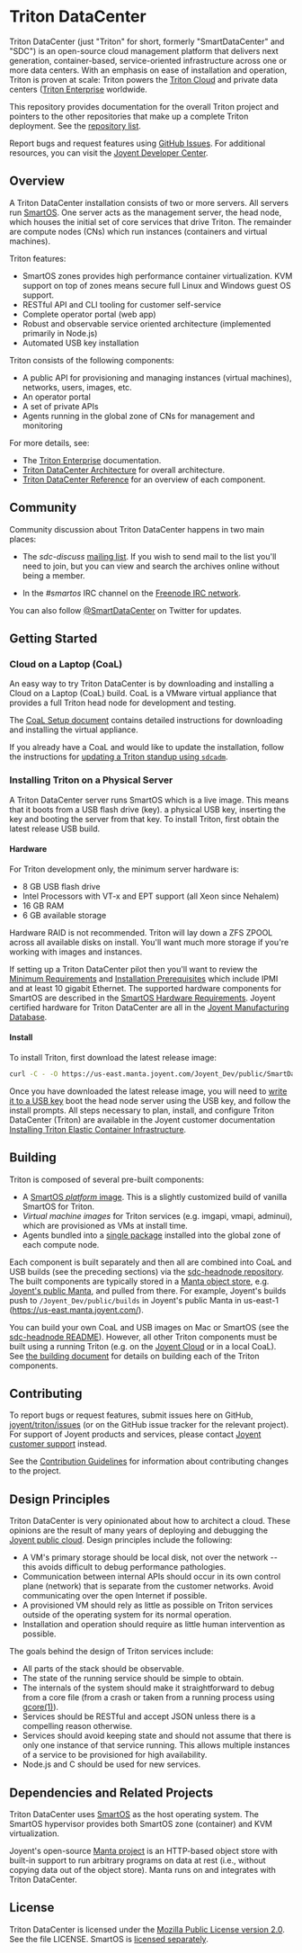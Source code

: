 <!--
    This Source Code Form is subject to the terms of the Mozilla Public
    License, v. 2.0. If a copy of the MPL was not distributed with this
    file, You can obtain one at http://mozilla.org/MPL/2.0/.
-->

<!--
    Copyright 2019, Joyent, Inc.
-->


# Triton DataCenter

Triton DataCenter (just "Triton" for short, formerly "SmartDataCenter" and
"SDC") is an open-source cloud management platform that delivers next
generation, container-based, service-oriented infrastructure across one or more
data centers. With an emphasis on ease of installation and operation, Triton is
proven at scale: Triton powers the [Triton
Cloud](https://www.joyent.com/datacenter/docs/cloud) and private data centers
([Triton Enterprise]( https://www.joyent.com/datacenter/docs/enterprise)
worldwide.

This repository provides documentation for the overall Triton project and
pointers to the other repositories that make up a complete Triton deployment.
See the [repository list](./docs/developer-guide/repos.md).

Report bugs and request features using [GitHub Issues](https://github.com/joyent/triton/issues).
For additional resources, you can visit the
[Joyent Developer Center](https://www.joyent.com/developers).


## Overview

A Triton DataCenter installation consists of two or more servers. All servers run
[SmartOS](http://smartos.org). One server acts as the management server, the
head node, which houses the initial set of core services that drive Triton. The
remainder are compute nodes (CNs) which run instances (containers and
virtual machines).

Triton features:

- SmartOS zones provides high performance container virtualization. KVM support
  on top of zones means secure full Linux and Windows guest OS support.
- RESTful API and CLI tooling for customer self-service
- Complete operator portal (web app)
- Robust and observable service oriented architecture (implemented primarily in
  Node.js)
- Automated USB key installation

Triton consists of the following components:

- A public API for provisioning and managing instances (virtual machines),
  networks, users, images, etc.
- An operator portal
- A set of private APIs
- Agents running in the global zone of CNs for management and monitoring

For more details, see:

- The [Triton Enterprise](https://docs.joyent.com/private-cloud) documentation.
- [Triton DataCenter Architecture](./docs/developer-guide/architecture.md) for
  overall architecture.
- [Triton DataCenter Reference](./docs/reference.md) for an
  overview of each component.


## Community

Community discussion about Triton DataCenter happens in two main places:

* The *sdc-discuss*
  [mailing list](https://smartdatacenter.topicbox.com/groups/sdc-discuss).
  If you wish to send mail to the list you'll need to join, but you can view
  and search the archives online without being a member.

* In the *#smartos* IRC channel on the [Freenode IRC network](https://freenode.net/).

You can also follow [@SmartDataCenter](https://twitter.com/SmartDataCenter) on
Twitter for updates.


## Getting Started

### Cloud on a Laptop (CoaL)

An easy way to try Triton DataCenter is by downloading and installing a Cloud on a Laptop
(CoaL) build. CoaL is a VMware virtual appliance that provides a full Triton head node for
development and testing.

The [CoaL Setup document](./docs/developer-guide/coal-setup.md) contains detailed instructions for
downloading and installing the virtual appliance.

If you already have a CoaL and would like to update the installation, follow the instructions
for [updating a Triton standup using `sdcadm`](https://github.com/joyent/sdcadm/blob/master/docs/update.md).

### Installing Triton on a Physical Server

A Triton DataCenter server runs SmartOS which is a live image. This means that
it boots from a USB flash drive (key).
a physical USB key, inserting the key and booting the server from that key.
To install Triton, first obtain the latest release USB build.


#### Hardware

For Triton development only, the minimum server hardware is:

- 8 GB USB flash drive
- Intel Processors with VT-x and EPT support (all Xeon since Nehalem)
- 16 GB RAM
- 6 GB available storage

Hardware RAID is not recommended. Triton will lay down a ZFS ZPOOL across all
available disks on install. You'll want much more storage if you're working with
images and instances.

If setting up a Triton DataCenter pilot then you'll want to review
the [Minimum Requirements](https://docs.joyent.com/private-cloud/install/site-and-network-requirements)
and [Installation Prerequisites](https://docs.joyent.com/private-cloud/install/deployment-planning)
which include IPMI and at least 10 gigabit Ethernet. The supported hardware
components for SmartOS are described in the [SmartOS Hardware Requirements](http://wiki.smartos.org/display/DOC/Hardware+Requirements).
Joyent certified hardware for Triton DataCenter are all in
the [Joyent Manufacturing Database](https://docs.joyent.com/private-cloud/hardware).


#### Install

To install Triton, first download the latest release image:

```bash
curl -C - -O https://us-east.manta.joyent.com/Joyent_Dev/public/SmartDataCenter/usb-latest.tgz
```

Once you have downloaded the latest release image, you will need to
[write it to a USB key](https://docs.joyent.com/private-cloud/install/installation-media)
boot the head node server using the USB key, and follow the install prompts. All steps necessary
to plan, install, and configure Triton DataCenter (Triton) are available in the Joyent
customer documentation [Installing Triton Elastic Container Infrastructure](https://docs.joyent.com/private-cloud/install).


## Building

Triton is composed of several pre-built components:

- A [SmartOS *platform* image](https://github.com/joyent/smartos-live). This is
  a slightly customized build of vanilla SmartOS for Triton.
- *Virtual machine images* for Triton services (e.g. imgapi, vmapi, adminui), which
  are provisioned as VMs at install time.
- Agents bundled into a [single
  package](https://github.com/joyent/sdc-agents-installer)
  installed into the global zone of each compute node.

Each component is built separately and then all are combined into CoaL and USB
builds (see the preceding sections) via the [sdc-headnode
repository](https://github.com/joyent/sdc-headnode). The built components are
typically stored in a [Manta object store](https://github.com/joyent/manta),
e.g. [Joyent's public Manta](https://www.joyent.com/products/manta),
and pulled from there. For example, Joyent's builds push to
`/Joyent_Dev/public/builds` in Joyent's public Manta in us-east-1
(<https://us-east.manta.joyent.com/>).

You can build your own CoaL and USB images on Mac or SmartOS (see the
[sdc-headnode README](https://github.com/joyent/sdc-headnode#readme)). However,
all other Triton components must be built using a running Triton
(e.g. on the [Joyent Cloud](https://www.joyent.com/products/compute-service)
or in a local CoaL). See [the building document](./docs/developer-guide/building.md)
for details on building each of the Triton components.


## Contributing

To report bugs or request features, submit issues here on
GitHub, [joyent/triton/issues](https://github.com/joyent/triton/issues)
(or on the GitHub issue tracker for the relevant project).
For support of Joyent products and services, please contact [Joyent customer
support](https://help.joyent.com/home) instead.

See the [Contribution Guidelines](CONTRIBUTING.md) for information about
contributing changes to the project.


## Design Principles

Triton DataCenter is very opinionated about how to architect a cloud. These
opinions are the result of many years of deploying and debugging
the [Joyent public cloud](https://www.joyent.com/public-cloud).
Design principles include the following:

- A VM's primary storage should be local disk, not over the network -- this
  avoids difficult to debug performance pathologies.
- Communication between internal APIs should occur in its own control plane
  (network) that is separate from the customer networks. Avoid communicating
  over the open Internet if possible.
- A provisioned VM should rely as little as possible on Triton services outside of
  the operating system for its normal operation.
- Installation and operation should require as little human intervention as
  possible.

The goals behind the design of Triton services include:

- All parts of the stack should be observable.
- The state of the running service should be simple to obtain.
- The internals of the system should make it straightforward to debug from a
  core file (from a crash or taken from a running process using
  [gcore(1)](http://smartos.org/man/1/gcore)).
- Services should be RESTful and accept JSON unless there is a compelling
  reason otherwise.
- Services should avoid keeping state and should not assume that there is
  only one instance of that service running. This allows multiple instances
  of a service to be provisioned for high availability.
- Node.js and C should be used for new services.


## Dependencies and Related Projects

Triton DataCenter uses [SmartOS](http://smartos.org) as the host operating
system. The SmartOS hypervisor provides both SmartOS zone (container) and
KVM virtualization.

Joyent's open-source [Manta project](https://github.com/joyent/manta)
is an HTTP-based object store with built-in support to run arbitrary
programs on data at rest (i.e., without copying data out of the object store).
Manta runs on and integrates with Triton DataCenter.


## License

Triton DataCenter is licensed under the
[Mozilla Public License version 2.0](http://mozilla.org/MPL/2.0/).
See the file LICENSE. SmartOS is [licensed separately](http://smartos.org/cddl/).
